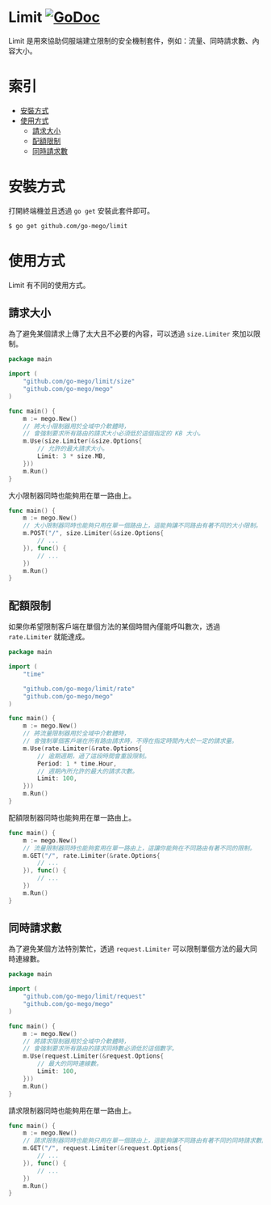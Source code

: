 # Limit [![GoDoc](https://godoc.org/github.com/go-mego/limit?status.svg)](https://godoc.org/github.com/go-mego/limit)

Limit 是用來協助伺服端建立限制的安全機制套件，例如：流量、同時請求數、內容大小。

# 索引

* [安裝方式](#安裝方式)
* [使用方式](#使用方式)
    * [請求大小](#請求大小)
	* [配額限制](#配額限制)
	* [同時請求數](#同時請求數)

# 安裝方式

打開終端機並且透過 `go get` 安裝此套件即可。

```bash
$ go get github.com/go-mego/limit
```

# 使用方式

Limit 有不同的使用方式。

## 請求大小

為了避免某個請求上傳了太大且不必要的內容，可以透過 `size.Limiter` 來加以限制。

```go
package main

import (
	"github.com/go-mego/limit/size"
	"github.com/go-mego/mego"
)

func main() {
	m := mego.New()
	// 將大小限制器用於全域中介軟體時，
	// 會強制要求所有路由的請求大小必須低於這個指定的 KB 大小。
	m.Use(size.Limiter(&size.Options{
		// 允許的最大請求大小。
		Limit: 3 * size.MB,
	}))
	m.Run()
}
```

大小限制器同時也能夠用在單一路由上。

```go
func main() {
	m := mego.New()
	// 大小限制器同時也能夠只用在單一個路由上，這能夠讓不同路由有著不同的大小限制。
	m.POST("/", size.Limiter(&size.Options{
		// ...
	}), func() {
		// ...
	})
	m.Run()
}
```

## 配額限制

如果你希望限制客戶端在單個方法的某個時間內僅能呼叫數次，透過 `rate.Limiter` 就能達成。

```go
package main

import (
	"time"

	"github.com/go-mego/limit/rate"
	"github.com/go-mego/mego"
)

func main() {
	m := mego.New()
	// 將流量限制器用於全域中介軟體時，
	// 會強制單個客戶端在所有路由請求時，不得在指定時間內大於一定的請求量。
	m.Use(rate.Limiter(&rate.Options{
		// 逾期週期，過了這段時間會重設限制。
		Period: 1 * time.Hour,
		// 週期內所允許的最大的請求次數。
		Limit: 100,
	}))
	m.Run()
}
```

配額限制器同時也能夠用在單一路由上。

```go
func main() {
	m := mego.New()
	// 流量限制器同時也能夠套用在單一路由上，這讓你能夠在不同路由有著不同的限制。
	m.GET("/", rate.Limiter(&rate.Options{
		// ...
	}), func() {
		// ...
	})
	m.Run()
}
```

## 同時請求數

為了避免某個方法特別繁忙，透過 `request.Limiter` 可以限制單個方法的最大同時連線數。

```go
package main

import (
	"github.com/go-mego/limit/request"
	"github.com/go-mego/mego"
)

func main() {
	m := mego.New()
	// 將請求限制器用於全域中介軟體時，
	// 會強制要求所有路由的請求同時數必須低於這個數字。
	m.Use(request.Limiter(&request.Options{
		// 最大的同時連線數。
		Limit: 100,
	}))
	m.Run()
}
```

請求限制器同時也能夠用在單一路由上。

```go
func main() {
	m := mego.New()
	// 請求限制器同時也能夠只用在單一個路由上，這能夠讓不同路由有著不同的同時請求數限制。
	m.GET("/", request.Limiter(&request.Options{
		// ...
	}), func() {
		// ...
	})
	m.Run()
}
```



